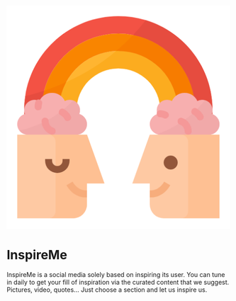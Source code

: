 

<p align="center">
  <img alt="" src="./Assets/InspireMe.png" ">
</p>

# InspireMe

InspireMe is a social media solely based on inspiring its user. You can tune in daily to get your fill of inspiration via the curated content that we suggest. Pictures, video, quotes... Just choose a section and let us inspire us.
